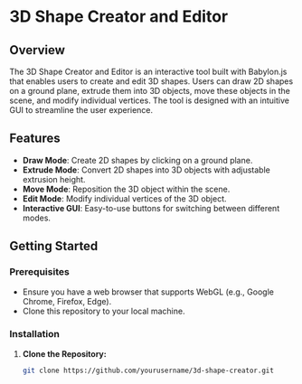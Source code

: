 # 3D Shape Creator and Editor

## Overview

The 3D Shape Creator and Editor is an interactive tool built with Babylon.js that enables users to create and edit 3D shapes. Users can draw 2D shapes on a ground plane, extrude them into 3D objects, move these objects in the scene, and modify individual vertices. The tool is designed with an intuitive GUI to streamline the user experience.

## Features

- **Draw Mode**: Create 2D shapes by clicking on a ground plane.
- **Extrude Mode**: Convert 2D shapes into 3D objects with adjustable extrusion height.
- **Move Mode**: Reposition the 3D object within the scene.
- **Edit Mode**: Modify individual vertices of the 3D object.
- **Interactive GUI**: Easy-to-use buttons for switching between different modes.

## Getting Started

### Prerequisites

- Ensure you have a web browser that supports WebGL (e.g., Google Chrome, Firefox, Edge).
- Clone this repository to your local machine.

### Installation

1. **Clone the Repository:**

   ```bash
   git clone https://github.com/yourusername/3d-shape-creator.git
